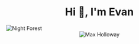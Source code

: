 <h1 align="center">Hi 👋, I'm Evan</h1>

<img src="https://github.com/Evan-Ferreira/Evan-Ferreira/assets/132397646/98669ccd-abb7-4f4c-b4ed-095bab7fb29c" alt="Night Forest" />
<div align="center">

<img src="https://github.com/Evan-Ferreira/Evan-Ferreira/assets/132397646/a7b818ef-e771-454e-bbc8-83dab6d40c24" alt="Max Holloway" />

</div>
